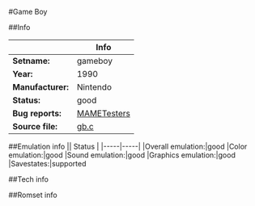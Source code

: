 #Game Boy

##Info

||Info|
|-----|-----|
|**Setname:**|gameboy
|**Year:**|1990
|**Manufacturer:**|Nintendo
|**Status:**|good
|**Bug reports:**|[MAMETesters](http://mametesters.org/view_all_set.php?type=1&temporary=y&search=gb.c)
|**Source file:**|[gb.c](https://github.com/mamedev/mame/blob/master/src/mess/drivers/gb.c)

##Emulation info
|| Status |
|-----|-----|
|Overall emulation:|good
|Color emulation:|good
|Sound emulation:|good
|Graphics emulation:|good
|Savestates:|supported

##Tech info

##Romset info

<!--- START OF EDITED COMMENT DO NOT TOUCH TEXT ABOVE-->
